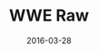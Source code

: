 ---
title: WWE Raw

location: Barclays Center, Brooklyn, NY
date: 2016-03-28

cagematch_list:
  - https://www.cagematch.net/?id=1&nr=149844
  - https://www.cagematch.net/?id=1&nr=149848
  - https://www.cagematch.net/?id=1&nr=149847
  - https://www.cagematch.net/?id=1&nr=149845

tweets:
  - https://twitter.com/thomasABoyt/status/714581185352056834
---